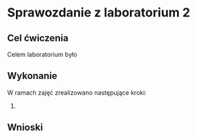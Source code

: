 # Sprawozdanie z laboratorium 2


## Cel ćwiczenia
Celem laboratorium było

## Wykonanie
W ramach zajęć zrealizowano następujące kroki:

1. 


## Wnioski